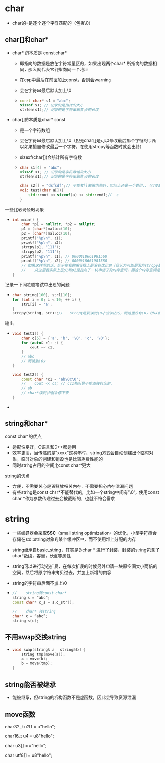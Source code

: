 # char

- char的=是逐个逐个字符匹配的（包括\0）



## char[]和char*

- char* 的本质是 const char* 

  - 即指向的数据是放在字符常量区的，如果出现两个char* 所指向的数据相同，那么就代表它们指向同一个地址

  - 在cpp中最后在前面加上const，否则会warning

  - 会在字符串最后默认加上\0

  - ```cpp
    const char* s1 = "abc";
    sizeof s1; // 记录的是指针的大小
    strlen(s1);// 记录的是字符串删掉\0的长度
    ```

- char[]的本质是char* const

  - 是一个字符数组

  - 会在字符串最后默认加上\0（但是char[]是可以修改最后那个字符的；所以如果擅自修改最后一个字符，在使用strcpy等函数时就会出错）

  - sizeof(char[])会统计所有字符数

  - ```cpp
    char s1[4] = "abc";
    sizeof s1; // 记录的是字符数组的大小
    strlen(s1);// 记录的是字符串删掉\0的长度
    
    char s2[] = "dsfsdf";// 不能被[]蒙骗为指针，实际上还是一个数组..（可变的）
    void test(char a[]){
        std::cout << sizeof(a) << std::endl;//	z
    }
    ```





一些比较奇怪的现象

- ```cpp
  int main() {
      char *p1 = nullptr, *p2 = nullptr;
      p1 = (char*)malloc(10);
      p2 = (char*)malloc(10);
      printf("%p\n", p1);
      printf("%p\n", p2);
      strcpy(p1, "111");
      strcpy(p2, "111");
      printf("%p\n", p1); // 0000018661981560
      printf("%p\n", p2); // 0000018661981580
      // 如果这样写的话，至少在我的编译器上是没有优化的（我认为可能是因为strcpy是按值拷贝的；并且编译器没有足够的智能做优化）
      //	从这里看实际上是p1和p2是指向了一块申请了的内存空间，而这个内存空间是在堆上申请的，
  }
  ```



记录一下同花顺笔试中出现的问题

- ```cpp
  char string[100], str1[10];
  for (int i = 0; i < 10; ++ i) {
      str1[i] = 'a';
  }
  strcpy(string, str1);//	strcpy是要读到\0才会停止的，而这里没有\0，所以就会内存越界
  ```



输出

- ```cpp
  void test1() {
      char c[5] = {'a', 'b', '\0', 'c', '\0'};
      for (auto& c1: c) {
          cout << c1;
      }
      // abc
      // 而读到\0x
  }
  
  void test2() {
      const char *c1 = "ab\0c\0";
      //	cout << c1; // cc1指针是不能直接打印的.
      // ab
      // char*读到\0就会停下来
  }
  ```

- 



## string和char*

const char*的优点

- 适配性更好，C语言和C++都适用
- 效率更高，当传递的是"xxxx"这种串时，string方式会自动创建出个临时对象，临时对象的创建和销毁也是比较耗费性能的
- 同时string占用的空间比const char*更大



string的优点

- 方便，不需要关心是否释放相关内存，不需要担心内存泄漏问题
- 有些string是const char*不能替代的，比如一个string中间有'\0'，使用const char *作为参数传递过去会被截断的，也就不符合需求







# string

- 一些编译器会采取**SSO**（small string optimization）的优化，小型字符串会存储在std::string对象的某个缓冲区中，而不使用堆上分配的内存

- string继承自basic_string，其实是对char * 进行了封装，封装的string包含了char*数组，容量，长度等属性

- string可以进行动态扩展，在每次扩展的时候另外申请一块原空间大小两倍的空间，然后将原字符串拷贝过去，并加上新增的内容

- string的字符串后面不加上\0

- ```cpp
  //	string转const char*
  string s = “abc”; 
  const char* c_s = s.c_str(); 
  
  //	char* 转string
  char* c = “abc”; 
  string s(c); 
  ```




## 不用swap交换string

- ```cpp
  void swap(string& a， string&ｂ) {
      string tmp(move(a));
      a = move(b);
      b = move(tmp);
  }
  ```



## string能否被继承

- 能被继承，但string的析构函数不是虚函数，因此会导致资源泄漏



## move函数





char32_t u2[] = u"hello";

char16_t u4 = u8"hello";

char u3[] = u"hello";

char utf8[] = u8"hello";
